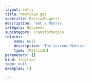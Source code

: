 ```yaml
---
layout: entry
title: Matrix2D.get
codetitle: Matrix2D.get()
description: 'Get a Matrix.'
category: Document
subcategory: Transformation
returns:
    name: null
    description: 'The current Matrix.'
    type: [Matrix2D]
parameters: []
kind: function
todo: null
examples: []

---
```

